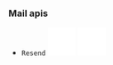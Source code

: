 

### Mail apis

- `Resend`
  [![](./assets/logos/open.svg)](https://resend.com/)
  [![](./assets/logos/github.svg)](https://github.com/resend)